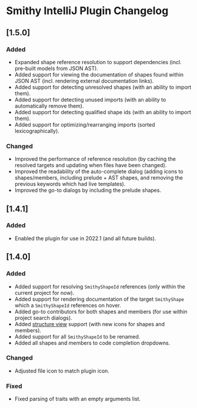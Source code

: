 <!-- Keep a Changelog guide -> https://keepachangelog.com -->

# Smithy IntelliJ Plugin Changelog

## [1.5.0]
### Added
- Expanded shape reference resolution to support dependencies (incl. pre-built models from JSON AST).
- Added support for viewing the documentation of shapes found within JSON AST (incl. rendering external documentation links).
- Added support for detecting unresolved shapes (with an ability to import them).
- Added support for detecting unused imports (with an ability to automatically remove them).
- Added support for detecting qualified shape ids (with an ability to import them).
- Added support for optimizing/rearranging imports (sorted lexicographically).

### Changed
- Improved the performance of reference resolution (by caching the resolved targets and updating when files have been changed).
- Improved the readability of the auto-complete dialog (adding icons to shapes/members, including prelude + AST shapes, and removing the previous keywords which had live templates).
- Improved the go-to dialogs by including the prelude shapes.

## [1.4.1]
### Added
- Enabled the plugin for use in 2022.1 (and all future builds).

## [1.4.0]
### Added
- Added support for resolving `SmithyShapeId` references (only within the current project for now). 
- Added support for rendering documentation of the target `SmithyShape` which a `SmithyShapeId` references on hover.
- Added go-to contributors for both shapes and members (for use within project search dialogs).
- Added [structure view](https://www.jetbrains.com/help/idea/viewing-structure-of-a-source-file.html) support (with new icons for shapes and members).
- Added support for all `SmithyShapeId` to be renamed.
- Added all shapes and members to code completion dropdowns.

### Changed
- Adjusted file icon to match plugin icon.

### Fixed
- Fixed parsing of traits with an empty arguments list.